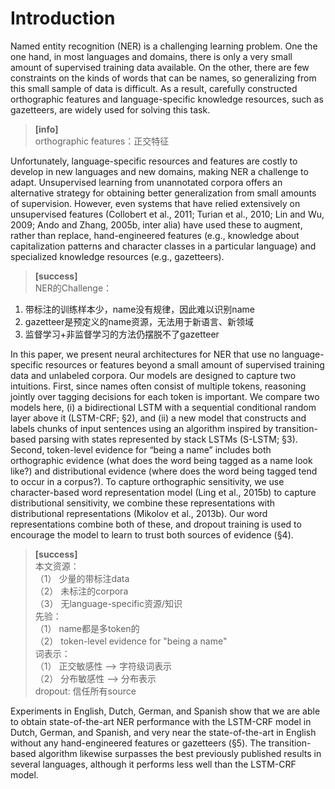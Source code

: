 # Introduction

Named entity recognition (NER) is a challenging learning problem. One the one hand, in most languages and domains, there is only a very small amount of supervised training data available. On the other, there are few constraints on the kinds of words that can be names, so generalizing from this small sample of data is difficult. As a result, carefully constructed orthographic features and language-specific knowledge resources, such as gazetteers, are widely used for solving this task.   
> **[info]**  
orthographic features：正交特征  

Unfortunately, language-specific resources and features are costly to develop in new languages and new domains, making NER a challenge to adapt. Unsupervised learning from unannotated corpora offers an alternative strategy for obtaining better generalization from small amounts of supervision. However, even systems that have relied extensively on unsupervised features (Collobert et al., 2011; Turian et al., 2010; Lin and Wu, 2009; Ando and Zhang, 2005b, inter alia) have used these to augment, rather than replace, hand-engineered features (e.g., knowledge about capitalization patterns and character classes in a particular language) and specialized knowledge resources (e.g., gazetteers).  

> **[success]**   
NER的Challenge：  
1. 带标注的训练样本少，name没有规律，因此难以识别name   
2. gazetteer是预定义的name资源，无法用于新语言、新领域  
3. 监督学习+非监督学习的方法仍摆脱不了gazetteer  

In this paper, we present neural architectures for NER that use no language-specific resources or features beyond a small amount of supervised training data and unlabeled corpora. Our models are designed to capture two intuitions. First, since names often consist of multiple tokens, reasoning jointly over tagging decisions for each token is important. We compare two models here, (i) a bidirectional LSTM with a sequential conditional random layer above it (LSTM-CRF; §2), and (ii) a new model that constructs and labels chunks of input sentences using an algorithm inspired by transition-based parsing with states represented by stack LSTMs (S-LSTM; §3). Second, token-level evidence for “being a name” includes both orthographic evidence (what does the word being tagged as a name look like?) and distributional evidence (where does the word being tagged tend to occur in a corpus?). To capture orthographic sensitivity, we use character-based word representation model (Ling et al., 2015b) to capture distributional sensitivity, we combine these representations with distributional representations (Mikolov et al., 2013b). Our word representations combine both of these, and dropout training is used to encourage the model to learn to trust both sources of evidence (§4).

> **[success]**   
本文资源：  
（1） 少量的带标注data  
（2） 未标注的corpora  
（3） 无language-specific资源/知识  
先验：  
（1） name都是多token的  
（2） token-level evidence for "being a name"  
词表示：  
（1） 正交敏感性 --> 字符级词表示  
（2） 分布敏感性 --> 分布表示  
dropout: 信任所有source  

Experiments in English, Dutch, German, and Spanish show that we are able to obtain state-of-the-art NER performance with the LSTM-CRF model in Dutch, German, and Spanish, and very near the state-of-the-art in English without any hand-engineered features or gazetteers (§5). The transition-based algorithm likewise surpasses the best previously published results in several languages, although it performs less well than the LSTM-CRF model.
